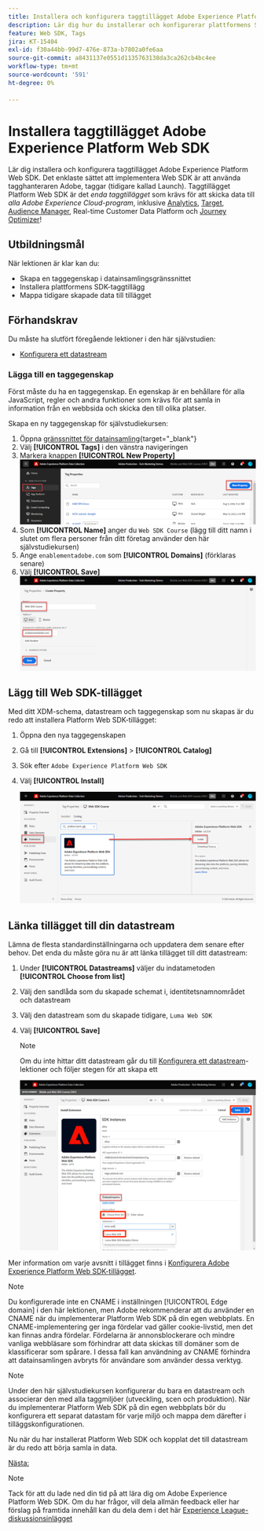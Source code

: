 ```yaml
---
title: Installera och konfigurera taggtillägget Adobe Experience Platform Web SDK
description: Lär dig hur du installerar och konfigurerar plattformens SDK-taggtillägg i gränssnittet för datainsamling. Den här lektionen ingår i självstudiekursen Implementera Adobe Experience Cloud med Web SDK.
feature: Web SDK, Tags
jira: KT-15404
exl-id: f30a44bb-99d7-476e-873a-b7802a0fe6aa
source-git-commit: a8431137e0551d1135763138da3ca262cb4bc4ee
workflow-type: tm+mt
source-wordcount: '591'
ht-degree: 0%

---
```


# Installera taggtillägget Adobe Experience Platform Web SDK

Lär dig installera och konfigurera taggtillägget Adobe Experience Platform Web SDK. Det enklaste sättet att implementera Web SDK är att använda tagghanteraren Adobe, taggar (tidigare kallad Launch). Taggtillägget Platform Web SDK är det _enda taggtillägget_ som krävs för att skicka data till _alla Adobe Experience Cloud-program_, inklusive [Analytics](setup-analytics.md), [Target](setup-target.md), [Audience Manager](setup-audience-manager.md), Real-time Customer Data Platform och [Journey Optimizer](setup-web-channel.md)!

## Utbildningsmål

När lektionen är klar kan du:

* Skapa en taggegenskap i datainsamlingsgränssnittet
* Installera plattformens SDK-taggtillägg
* Mappa tidigare skapade data till tillägget

## Förhandskrav

Du måste ha slutfört föregående lektioner i den här självstudien:

* [Konfigurera ett datastream](configure-datastream.md)

### Lägga till en taggegenskap

Först måste du ha en taggegenskap. En egenskap är en behållare för alla JavaScript, regler och andra funktioner som krävs för att samla in information från en webbsida och skicka den till olika platser.

Skapa en ny taggegenskap för självstudiekursen:

1. Öppna [gränssnittet för datainsamling](https://launch.adobe.com/){target="_blank"}
1. Välj **[!UICONTROL Tags]** i den vänstra navigeringen
1. Markera knappen **[!UICONTROL New Property]**
   ![Lägg till en ny egenskap](assets/websdk-property-addNewProperty.png)
1. Som **[!UICONTROL Name]** anger du `Web SDK Course` (lägg till ditt namn i slutet om flera personer från ditt företag använder den här självstudiekursen)
1. Ange `enablementadobe.com` som **[!UICONTROL Domains]** (förklaras senare)
1. Välj **[!UICONTROL Save]**
   ![Egenskapsinformation](assets/websdk-property-propertyDetails.png)

## Lägg till Web SDK-tillägget

Med ditt XDM-schema, datastream och taggegenskap som nu skapas är du redo att installera Platform Web SDK-tillägget:

1. Öppna den nya taggegenskapen
1. Gå till **[!UICONTROL Extensions]** > **[!UICONTROL Catalog]**
1. Sök efter `Adobe Experience Platform Web SDK`
1. Välj **[!UICONTROL Install]**

   ![Installera SDK-tillägg för webben](assets/extension-platform-web-sdk.png)


## Länka tillägget till din datastream

Lämna de flesta standardinställningarna och uppdatera dem senare efter behov. Det enda du måste göra nu är att länka tillägget till ditt datastream:

1. Under **[!UICONTROL Datastreams]** väljer du indatametoden **[!UICONTROL Choose from list]**
1. Välj den sandlåda som du skapade schemat i, identitetsnamnområdet och datastream
1. Välj den datastream som du skapade tidigare, `Luma Web SDK`
1. Välj **[!UICONTROL Save]**

   >[!NOTE]
   >
   > Om du inte hittar ditt datastream går du till [Konfigurera ett datastream](configure-datastream.md)-lektioner och följer stegen för att skapa ett

   ![Val av dataström](assets/extension-luma-web-sdk-datastream-extension.png)

Mer information om varje avsnitt i tillägget finns i [Konfigurera Adobe Experience Platform Web SDK-tillägget](https://experienceleague.adobe.com/en/docs/experience-platform/tags/extensions/client/web-sdk/web-sdk-extension-configuration).

>[!NOTE]
>
>Du konfigurerade inte en CNAME i inställningen [!UICONTROL Edge domain] i den här lektionen, men Adobe rekommenderar att du använder en CNAME när du implementerar Platform Web SDK på din egen webbplats. En CNAME-implementering ger inga fördelar vad gäller cookie-livstid, men det kan finnas andra fördelar. Fördelarna är annonsblockerare och mindre vanliga webbläsare som förhindrar att data skickas till domäner som de klassificerar som spårare. I dessa fall kan användning av CNAME förhindra att datainsamlingen avbryts för användare som använder dessa verktyg.

>[!NOTE]
>
>Under den här självstudiekursen konfigurerar du bara en datastream och associerar den med alla taggmiljöer (utveckling, scen och produktion). När du implementerar Platform Web SDK på din egen webbplats bör du konfigurera ett separat datastam för varje miljö och mappa dem därefter i tilläggskonfigurationen.

Nu när du har installerat Platform Web SDK och kopplat det till datastream är du redo att börja samla in data.

[Nästa: ](create-data-elements.md)

>[!NOTE]
>
>Tack för att du lade ned din tid på att lära dig om Adobe Experience Platform Web SDK. Om du har frågor, vill dela allmän feedback eller har förslag på framtida innehåll kan du dela dem i det här [Experience League-diskussionsinlägget](https://experienceleaguecommunities.adobe.com/t5/adobe-experience-platform-data/tutorial-discussion-implement-adobe-experience-cloud-with-web/td-p/444996)
